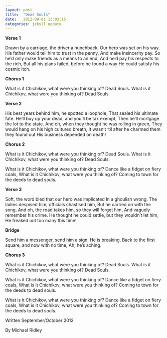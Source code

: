 ```yaml
---
layout: post
title:  "Dead Souls"
date:   2012-09-01 13:03:15
categories: jekyll update
---
```


**Verse 1**

Drawn by a carriage, the driver a hunchback,
Our hero was set on his way.
His father would tell him to trust in the penny,
And make insincerity pay.
So he’d only make friends as a means to an end,
And he’d pay his respects to the rich,
But all his plans failed, before he found a way
He could satisfy his cosmic itch.

**Chorus 1**

What is it Chichikov, what were you thinking of?
Dead Souls.
What is it Chichikov, what were you thinking of?
Dead Souls.

**Verse 2**

His best years behind him, he spotted a loophole,
That sealed his ultimate fate.
He’ll buy up your dead, and you’ll be tax exempt,
Then he’ll mortgage the lot to the state.
And oh, when they thought he was rolling in green,
They would hang on his high cultured breath,
It wasn’t ‘til after he charmed them they found out
His business depended on death!

**Chorus 2**

What is it Chichikov, what were you thinking of?
Dead Souls.
What is it Chichikov, what were you thinking of?
Dead Souls.

What is it Chichikov, what were you thinking of?
Dance like a fidget on fiery coals,
What is it Chichikov, what were you thinking of?
Coming to town for the deeds to dead souls.

**Verse 3**

Soft, the word bled that our hero was implicated 
In a ghoulish wrong.
The ladies despised him, officials chastised him,
But he carried on with the song.
And oh, the road takes him, so they will forget him,
And vaguely remember his crime.
He thought he could settle, but they wouldn’t let him,
He freaked out too many this time!

**Bridge**

Send him a messenger, send him a sign,
He is breaking.
Back to the first square, and now with no time,
Ah, he’s aching.

**Chorus 3**

What is it Chichikov, what were you thinking of?
Dead Souls.
What is it Chichikov, what were you thinking of?
Dead Souls.

What is it Chichikov, what were you thinking of?
Dance like a fidget on fiery coals,
What is it Chichikov, what were you thinking of?
Coming to town for the deeds to dead souls.

What is it Chichikov, what were you thinking of?
Dance like a fidget on fiery coals,
What is it Chichikov, what were you thinking of?
Coming to town for the deeds to dead souls.

Written September/October 2012

By Michael Ridley


